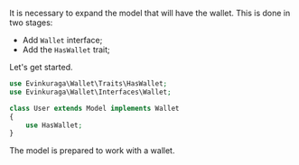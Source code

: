 It is necessary to expand the model that will have the wallet.
This is done in two stages:
  - Add `Wallet` interface;
  - Add the `HasWallet` trait;

Let's get started.
```php
use Evinkuraga\Wallet\Traits\HasWallet;
use Evinkuraga\Wallet\Interfaces\Wallet;

class User extends Model implements Wallet
{
    use HasWallet;
}
```

The model is prepared to work with a wallet.
